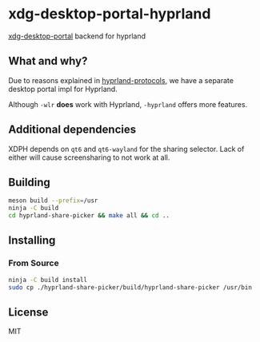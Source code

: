 # xdg-desktop-portal-hyprland

[xdg-desktop-portal] backend for hyprland

## What and why?
Due to reasons explained in [hyprland-protocols](https://github.com/hyprwm/hyprland-protocols),
we have a separate desktop portal impl for Hyprland.

Although `-wlr` **does** work with Hyprland, `-hyprland` offers more features.

## Additional dependencies
XDPH depends on `qt6` and `qt6-wayland` for the sharing selector. Lack of either will
cause screensharing to not work at all.

## Building

```sh
meson build --prefix=/usr
ninja -C build
cd hyprland-share-picker && make all && cd ..
```

## Installing

### From Source

```sh
ninja -C build install
sudo cp ./hyprland-share-picker/build/hyprland-share-picker /usr/bin
```

## License
MIT

[xdg-desktop-portal]: https://github.com/flatpak/xdg-desktop-portal
[screencast compatibility]: https://github.com/emersion/xdg-desktop-portal-wlr/wiki/Screencast-Compatibility

